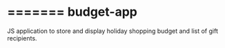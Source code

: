 =======
budget-app
==========

JS application to store and display holiday shopping budget and list of gift recipients. 
